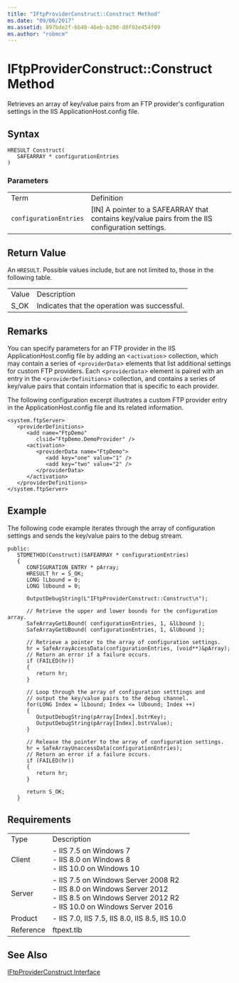 ```yaml
---
title: "IFtpProviderConstruct::Construct Method"
ms.date: "09/06/2017"
ms.assetid: 897bde2f-6b40-46eb-b290-d0f92e454f09
ms.author: "robmcm"
---
```

# IFtpProviderConstruct::Construct Method
Retrieves an array of key/value pairs from an FTP provider's configuration settings in the IIS ApplicationHost.config file.  
  
## Syntax  
  
```cpp#  
HRESULT Construct(  
   SAFEARRAY * configurationEntries  
)  
```  
  
### Parameters  
  
|||  
|-|-|  
|Term|Definition|  
|`configurationEntries`|[IN] A pointer to a SAFEARRAY that contains key/value pairs from the IIS configuration settings.|  
  
## Return Value  
 An `HRESULT`. Possible values include, but are not limited to, those in the following table.  
  
|||  
|-|-|  
|Value|Description|  
|S_OK|Indicates that the operation was successful.|  
  
## Remarks  
 You can specify parameters for an FTP provider in the IIS ApplicationHost.config file by adding an <`activation`> collection, which may contain a series of <`providerData`> elements that list additional settings for custom FTP providers. Each <`providerData`> element is paired with an entry in the <`providerDefinitions`> collection, and contains a series of key/value pairs that contain information that is specific to each provider.  
  
 The following configuration excerpt illustrates a custom FTP provider entry in the ApplicationHost.config file and its related information.  
  
```  
<system.ftpServer>  
   <providerDefinitions>  
      <add name="FtpDemo"  
         clsid="FtpDemo.DemoProvider" />  
      <activation>  
         <providerData name="FtpDemo">  
            <add key="one" value="1" />  
            <add key="two" value="2" />  
         </providerData>  
      </activation>  
   </providerDefinitions>  
</system.ftpServer>  
```  
  
## Example  
 The following code example iterates through the array of configuration settings and sends the key/value pairs to the debug stream.  
  
```  
public:  
   STDMETHOD(Construct)(SAFEARRAY * configurationEntries)  
   {  
      CONFIGURATION_ENTRY * pArray;  
      HRESULT hr = S_OK;  
      LONG lLbound = 0;  
      LONG lUbound = 0;  
  
      OutputDebugString(L"IFtpProviderConstruct::Construct\n");  
  
      // Retrieve the upper and lower bounds for the configuration array.  
      SafeArrayGetLBound( configurationEntries, 1, &lLbound );  
      SafeArrayGetUBound( configurationEntries, 1, &lUbound );  
  
      // Retrieve a pointer to the array of configuration settings.  
      hr = SafeArrayAccessData(configurationEntries, (void**)&pArray);  
      // Return an error if a failure occurs.  
      if (FAILED(hr))  
      {  
         return hr;  
      }  
  
      // Loop through the array of configuration setttings and  
      // output the key/value pairs to the debug channel.  
      for(LONG Index = lLbound; Index <= lUbound; Index ++)  
      {  
         OutputDebugString(pArray[Index].bstrKey);  
         OutputDebugString(pArray[Index].bstrValue);  
      }  
  
      // Release the pointer to the array of configuration settings.  
      hr = SafeArrayUnaccessData(configurationEntries);  
      // Return an error if a failure occurs.  
      if (FAILED(hr))  
      {  
         return hr;  
      }  
  
      return S_OK;  
   }  
```  
  
## Requirements  
  
|||  
|-|-|  
|Type|Description|  
|Client|-   IIS 7.5 on                                          Windows 7<br />-   IIS 8.0 on                                          Windows 8<br />-   IIS 10.0 on                                          Windows 10|  
|Server|-   IIS 7.5 on                                          Windows Server 2008 R2<br />-   IIS 8.0 on                                          Windows Server 2012<br />-   IIS 8.5 on                                          Windows Server 2012 R2<br />-   IIS 10.0 on                                          Windows Server 2016|  
|Product|-   IIS 7.0,                                          IIS 7.5,                                          IIS 8.0,                                          IIS 8.5,                                          IIS 10.0|  
|Reference|ftpext.tlb|  
  
## See Also  
 [IFtpProviderConstruct Interface](../../ftp-extenisibility-reference\native-code-api-reference\iftpproviderconstruct-interface.md)